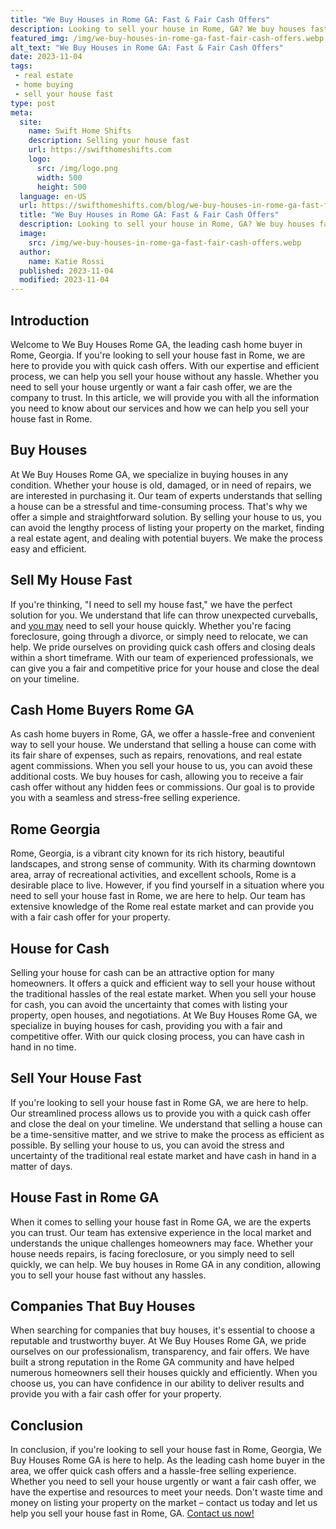 ```yaml
---
title: "We Buy Houses in Rome GA: Fast & Fair Cash Offers"
description: Looking to sell your house in Rome, GA? We buy houses fast! Get a fair cash offer today and experience a hassle-free selling process.
featured_img: /img/we-buy-houses-in-rome-ga-fast-fair-cash-offers.webp
alt_text: "We Buy Houses in Rome GA: Fast & Fair Cash Offers"
date: 2023-11-04
tags:
 - real estate
 - home buying
 - sell your house fast
type: post
meta:
  site:
    name: Swift Home Shifts
    description: Selling your house fast
    url: https://swifthomeshifts.com
    logo:
      src: /img/logo.png
      width: 500
      height: 500
  language: en-US
  url: https://swifthomeshifts.com/blog/we-buy-houses-in-rome-ga-fast-fair-cash-offers
  title: "We Buy Houses in Rome GA: Fast & Fair Cash Offers"
  description: Looking to sell your house in Rome, GA? We buy houses fast! Get a fair cash offer today and experience a hassle-free selling process.
  image:
    src: /img/we-buy-houses-in-rome-ga-fast-fair-cash-offers.webp
  author:
    name: Katie Rossi
  published: 2023-11-04
  modified: 2023-11-04
---
```


## Introduction

Welcome to We Buy Houses Rome GA, the leading cash home buyer in Rome, Georgia. If you're looking to sell your house fast in Rome, we are here to provide you with quick cash offers. With our expertise and efficient process, we can help you sell your house without any hassle. Whether you need to sell your house urgently or want a fair cash offer, we are the company to trust. In this article, we will provide you with all the information you need to know about our services and how we can help you sell your house fast in Rome.

## Buy Houses

At We Buy Houses Rome GA, we specialize in buying houses in any condition. Whether your house is old, damaged, or in need of repairs, we are interested in purchasing it. Our team of experts understands that selling a house can be a stressful and time-consuming process. That's why we offer a simple and straightforward solution. By selling your house to us, you can avoid the lengthy process of listing your property on the market, finding a real estate agent, and dealing with potential buyers. We make the process easy and efficient.

## Sell My House Fast

If you're thinking, "I need to sell my house fast," we have the perfect solution for you. We understand that life can throw unexpected curveballs, and [you may](https://houselyft.com/blog/we-buy-houses-in-rome-ga-quick-cash-offers-for-your-property) need to sell your house quickly. Whether you're facing foreclosure, going through a divorce, or simply need to relocate, we can help. We pride ourselves on providing quick cash offers and closing deals within a short timeframe. With our team of experienced professionals, we can give you a fair and competitive price for your house and close the deal on your timeline.

## Cash Home Buyers Rome GA

As cash home buyers in Rome, GA, we offer a hassle-free and convenient way to sell your house. We understand that selling a house can come with its fair share of expenses, such as repairs, renovations, and real estate agent commissions. When you sell your house to us, you can avoid these additional costs. We buy houses for cash, allowing you to receive a fair cash offer without any hidden fees or commissions. Our goal is to provide you with a seamless and stress-free selling experience.

## Rome Georgia

Rome, Georgia, is a vibrant city known for its rich history, beautiful landscapes, and strong sense of community. With its charming downtown area, array of recreational activities, and excellent schools, Rome is a desirable place to live. However, if you find yourself in a situation where you need to sell your house fast in Rome, we are here to help. Our team has extensive knowledge of the Rome real estate market and can provide you with a fair cash offer for your property.

## House for Cash

Selling your house for cash can be an attractive option for many homeowners. It offers a quick and efficient way to sell your house without the traditional hassles of the real estate market. When you sell your house for cash, you can avoid the uncertainty that comes with listing your property, open houses, and negotiations. At We Buy Houses Rome GA, we specialize in buying houses for cash, providing you with a fair and competitive offer. With our quick closing process, you can have cash in hand in no time.

## Sell Your House Fast

If you're looking to sell your house fast in Rome GA, we are here to help. Our streamlined process allows us to provide you with a quick cash offer and close the deal on your timeline. We understand that selling a house can be a time-sensitive matter, and we strive to make the process as efficient as possible. By selling your house to us, you can avoid the stress and uncertainty of the traditional real estate market and have cash in hand in a matter of days.

## House Fast in Rome GA

When it comes to selling your house fast in Rome GA, we are the experts you can trust. Our team has extensive experience in the local market and understands the unique challenges homeowners may face. Whether your house needs repairs, is facing foreclosure, or you simply need to sell quickly, we can help. We buy houses in Rome GA in any condition, allowing you to sell your house fast without any hassles.

## Companies That Buy Houses

When searching for companies that buy houses, it's essential to choose a reputable and trustworthy buyer. At We Buy Houses Rome GA, we pride ourselves on our professionalism, transparency, and fair offers. We have built a strong reputation in the Rome GA community and have helped numerous homeowners sell their houses quickly and efficiently. When you choose us, you can have confidence in our ability to deliver results and provide you with a fair cash offer for your property.

## Conclusion

In conclusion, if you're looking to sell your house fast in Rome, Georgia, We Buy Houses Rome GA is here to help. As the leading cash home buyer in the area, we offer quick cash offers and a hassle-free selling experience. Whether you need to sell your house urgently or want a fair cash offer, we have the expertise and resources to meet your needs. Don't waste time and money on listing your property on the market – contact us today and let us help you sell your house fast in Rome, GA. [Contact us now!](https://www.wearehomebuyers.com/we-buy-houses-rome-ga/)